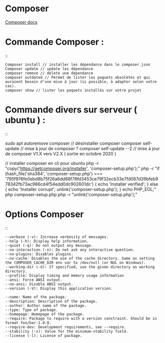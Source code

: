 Composer
===================

[Composer docs](https://getcomposer.org/doc/)

Commande Composer :
===================
::

    Composer install // installer les dépendance dans le composer.json
    Composer update // update les dépendance
    composer remove // delete une dependance
    composer outdated // Permet de lister les paquets obsolètes et qui auraient besoin d’une mise à jour (si possible, à adapter selon votre cas).
    composer show // lister les paquets installés sur votre projet

Commande divers sur serveur ( ubuntu ) :
===================
::

  sudo apt autoremove composer // désinstaller composer
  composer self-update // mise à jour de composer ?
  composer self-update --2 // mise à jour de composer V1.X vers V2.X ( sortie en octobre 2020 )

  // installer composer en cli pour ubuntu
  php -r "copy('https://getcomposer.org/installer', 'composer-setup.php');"
  php -r "if (hash_file('sha384', 'composer-setup.php') === '795f976fe0ebd8b75f26a6dd68f78fd3453ce79f32ecb33e7fd087d39bfeb978342fb73ac986cd4f54edd0dc902601dc') { echo 'Installer verified'; } else { echo 'Installer corrupt'; unlink('composer-setup.php'); } echo PHP_EOL;"
  php composer-setup.php
  php -r "unlink('composer-setup.php');"

Options Composer
===================
::

    --verbose (-v): Increase verbosity of messages.
    --help (-h): Display help information.
    --quiet (-q): Do not output any message.
    --no-interaction (-n): Do not ask any interactive question.
    --no-plugins: Disables plugins.
    --no-cache: Disables the use of the cache directory. Same as setting the COMPOSER_CACHE_DIR env var to /dev/null (or NUL on Windows).
    --working-dir (-d): If specified, use the given directory as working directory.
    --profile: Display timing and memory usage information
    --ansi: Force ANSI output.
    --no-ansi: Disable ANSI output.
    --version (-V): Display this application version.

    --name: Name of the package.
    --description: Description of the package.
    --author: Author name of the package.
    --type: Type of package.
    --homepage: Homepage of the package.
    --require: Package to require with a version constraint. Should be in format foo/bar:1.0.0.
    --require-dev: Development requirements, see --require.
    --stability (-s): Value for the minimum-stability field.
    --license (-l): License of package.
